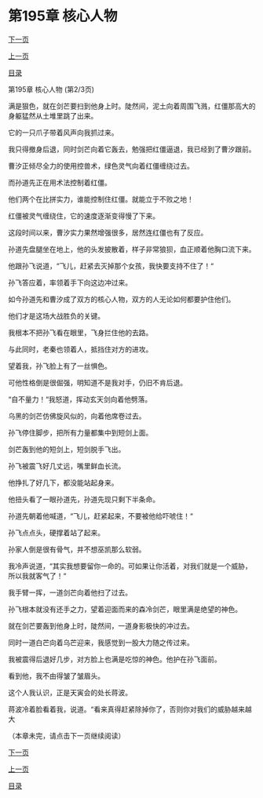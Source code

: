 <h1>第195章   核心人物</h1>
            <div><p><a href="./584_%E7%AC%AC195%E7%AB%A0_%E6%A0%B8%E5%BF%83%E4%BA%BA%E7%89%A9.md">下一页</a></p><p><a href="./582_%E7%AC%AC195%E7%AB%A0_%E6%A0%B8%E5%BF%83%E4%BA%BA%E7%89%A9.md">上一页</a></p><p><a href="../">目录</a></p></div>
            <div><p>第195章   核心人物 (第2/3页)</p><p>满是狠色，就在剑芒要扫到他身上时。陡然间，泥土向着周围飞溅，红僵那高大的身躯猛然从土堆里跳了出来。</p><p>它的一只爪子带着风声向我抓过来。</p><p>我只得撤身后退，同时剑芒向着它轰去，勉强把红僵逼退，我已经到了曹汐跟前。</p><p>曹汐正倾尽全力的使用控兽术，绿色灵气向着红僵缠绕过去。</p><p>而孙道先正在用术法控制着红僵。</p><p>他们两个在比拼实力，谁能控制住红僵。就能立于不败之地！</p><p>红僵被灵气缠绕住，它的速度逐渐变得慢了下来。</p><p>这段时间以来，曹汐实力果然增强很多，居然连红僵也有了反应。</p><p>孙道先盘腿坐在地上，他的头发披散着，样子非常狼狈，血正顺着他胸口流下来。</p><p>他跟孙飞说道，“飞儿，赶紧去灭掉那个女孩，我快要支持不住了！“</p><p>孙飞答应着，率领着手下向这边冲过来。</p><p>如今孙道先和曹汐成了双方的核心人物，双方的人无论如何都要护住他们。</p><p>他们才是这场大战胜负的关键。</p><p>我根本不把孙飞看在眼里，飞身拦住他的去路。</p><p>与此同时，老秦也领着人，抵挡住对方的进攻。</p><p>望着我，孙飞脸上有了一丝惧色。</p><p>可他性格倒是很倔强，明知道不是我对手，仍旧不肯后退。</p><p>“自不量力！“我怒道，挥动玄天剑向着他劈落。</p><p>乌黑的剑芒仿佛旋风似的，向着他席卷过去。</p><p>孙飞停住脚步，把所有力量都集中到短剑上面。</p><p>剑芒轰到他的短剑上，短剑脱手飞出。</p><p>孙飞被震飞好几丈远，嘴里鲜血长流。</p><p>他挣扎了好几下，都没能站起身来。</p><p>他扭头看了一眼孙道先，孙道先现只剩下半条命。</p><p>孙道先朝着他喊道，“飞儿，赶紧起来，不要被他给吓唬住！“</p><p>孙飞点点头，硬撑着站了起来。</p><p>孙家人倒是很有骨气，并不想巫凯那么软弱。</p><p>我冷声说道，“其实我想要留你一命的。可如果让你活着，对我们就是一个威胁，所以我就客气了！“</p><p>我手臂一挥，一道剑芒向着他扫了过去。</p><p>孙飞根本就没有还手之力，望着迎面而来的森冷剑芒，眼里满是绝望的神色。</p><p>就在剑芒要轰到他身上时，陡然间，一道身影极快的冲过去。</p><p>同时一道白芒向着乌芒迎来，我感觉到一股大力随之传过来。</p><p>我被震得后退好几步，对方脸上也满是吃惊的神色。他护在孙飞面前。</p><p>看到他，我不由得皱了皱眉头。</p><p>这个人我认识，正是天寅会的处长蒋波。</p><p>蒋波冷着脸看着我，说道。“看来真得赶紧除掉你了，否则你对我们的威胁越来越大</p><p>（本章未完，请点击下一页继续阅读）</p></div>
            <div><p><a href="./584_%E7%AC%AC195%E7%AB%A0_%E6%A0%B8%E5%BF%83%E4%BA%BA%E7%89%A9.md">下一页</a></p><p><a href="./582_%E7%AC%AC195%E7%AB%A0_%E6%A0%B8%E5%BF%83%E4%BA%BA%E7%89%A9.md">上一页</a></p><p><a href="../">目录</a></p></div>